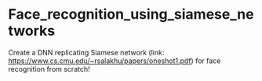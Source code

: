 # Face_recognition_using_siamese_networks
Create a DNN replicating Siamese network (link: https://www.cs.cmu.edu/~rsalakhu/papers/oneshot1.pdf) for face recognition from scratch!


